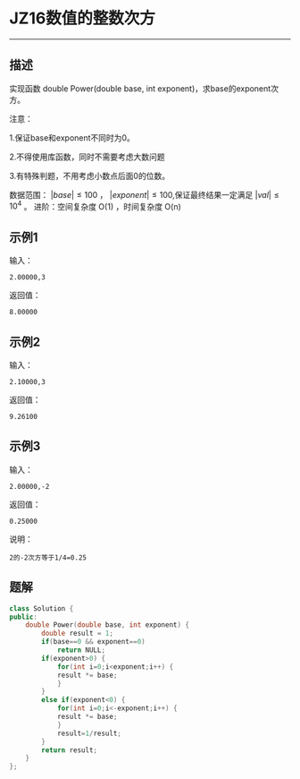 # JZ16数值的整数次方

---

## 描述

实现函数 double Power(double base, int exponent)，求base的exponent次方。

注意：

1.保证base和exponent不同时为0。

2.不得使用库函数，同时不需要考虑大数问题

3.有特殊判题，不用考虑小数点后面0的位数。

数据范围： $|base| \le 100$ ， $|exponent| \le 100$,保证最终结果一定满足 $|val| \le 10^4$ 。
进阶：空间复杂度 O(1) ，时间复杂度 O(n)

## 示例1

输入：

```
2.00000,3
```

返回值：

```
8.00000
```

## 示例2

输入：

```
2.10000,3
```

返回值：

```
9.26100
```

## 示例3

输入：

```
2.00000,-2
```

返回值：

```
0.25000
```

说明：

```
2的-2次方等于1/4=0.25    
```







## 题解

```cpp
class Solution {
public:
    double Power(double base, int exponent) {
        double result = 1;
        if(base==0 && exponent==0)
            return NULL;
        if(exponent>0) {
            for(int i=0;i<exponent;i++) {
            result *= base;
            }
        }
        else if(exponent<0) {
            for(int i=0;i<-exponent;i++) {
            result *= base;
            }
            result=1/result;
        }
        return result;
    }
};
```

